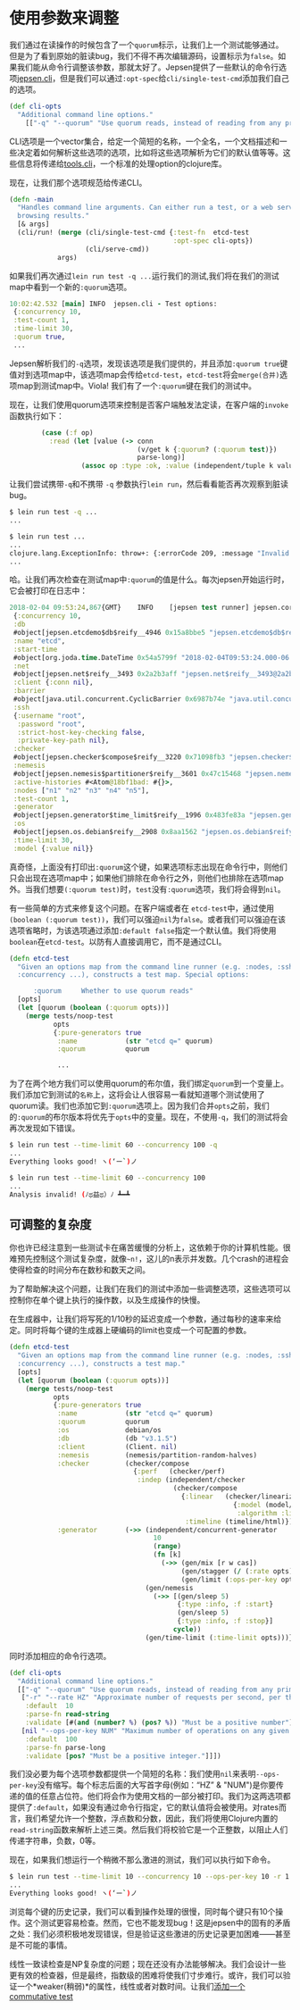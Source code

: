 # 使用参数来调整
我们通过在读操作的时候包含了一个`quorum`标示，让我们上一个测试能够通过。但是为了看到原始的脏读bug，我们不得不再次编辑源码，设置标示为`false`。如果我们能从命令行调整该参数，那就太好了。Jepsen提供了一些默认的命令行选项[jepsen.cli](https://github.com/jepsen-io/jepsen/blob/0.1.7/jepsen/src/jepsen/cli.clj#L52-L87)，但是我们可以通过`:opt-spec`给`cli/single-test-cmd`添加我们自己的选项。

```clj
(def cli-opts
  "Additional command line options."
    [["-q" "--quorum" "Use quorum reads, instead of reading from any primary."]])
```

CLI选项是一个vector集合，给定一个简短的名称，一个全名，一个文档描述和一些决定着如何解析这些选项的选项，比如将这些选项解析为它们的默认值等等。这些信息将传递给[tools.cli](https://github.com/clojure/tools.cli)，一个标准的处理option的clojure库。

现在，让我们那个选项规范给传递CLI。

```clj
(defn -main
  "Handles command line arguments. Can either run a test, or a web server for
  browsing results."
  [& args]
  (cli/run! (merge (cli/single-test-cmd {:test-fn  etcd-test
                                         :opt-spec cli-opts})
                   (cli/serve-cmd))
            args)
```


如果我们再次通过`lein run test -q ...`运行我们的测试,我们将在我们的测试map中看到一个新的`:quorum`选项。

```clj
10:02:42.532 [main] INFO  jepsen.cli - Test options:
 {:concurrency 10,
 :test-count 1,
 :time-limit 30,
 :quorum true,
 ...
```

Jepsen解析我们的`-q`选项，发现该选项是我们提供的，并且添加`:quorum true`键值对到选项map中，该选项map会传给`etcd-test`，`etcd-test`将会`merge(合并)`选项map到测试map中。Viola! 我们有了一个`:quorum`键在我们的测试中。

现在，让我们使用quorum选项来控制是否客户端触发法定读，在客户端的`invoke`函数执行如下：

```clj
        (case (:f op)
          :read (let [value (-> conn
                                (v/get k {:quorum? (:quorum test)})
                                parse-long)]
                  (assoc op :type :ok, :value (independent/tuple k value)))
```


让我们尝试携带`-q`和不携带 `-q` 参数执行`lein run`，然后看看能否再次观察到脏读bug。

```bash
$ lein run test -q ...
...

$ lein run test ...
...
clojure.lang.ExceptionInfo: throw+: {:errorCode 209, :message "Invalid field", :cause "invalid value for \"quorum\"", :index 0, :status 400}
...
```

哈。让我们再次检查在测试map中`:quorum`的值是什么。每次jepsen开始运行时，它会被打印在日志中：

```clj
2018-02-04 09:53:24,867{GMT}	INFO	[jepsen test runner] jepsen.core: Running test:
 {:concurrency 10,
 :db
 #object[jepsen.etcdemo$db$reify__4946 0x15a8bbe5 "jepsen.etcdemo$db$reify__4946@15a8bbe5"],
 :name "etcd",
 :start-time
 #object[org.joda.time.DateTime 0x54a5799f "2018-02-04T09:53:24.000-06:00"],
 :net
 #object[jepsen.net$reify__3493 0x2a2b3aff "jepsen.net$reify__3493@2a2b3aff"],
 :client {:conn nil},
 :barrier
 #object[java.util.concurrent.CyclicBarrier 0x6987b74e "java.util.concurrent.CyclicBarrier@6987b74e"],
 :ssh
 {:username "root",
  :password "root",
  :strict-host-key-checking false,
  :private-key-path nil},
 :checker
 #object[jepsen.checker$compose$reify__3220 0x71098fb3 "jepsen.checker$compose$reify__3220@71098fb3"],
 :nemesis
 #object[jepsen.nemesis$partitioner$reify__3601 0x47c15468 "jepsen.nemesis$partitioner$reify__3601@47c15468"],
 :active-histories #<Atom@18bf1bad: #{}>,
 :nodes ["n1" "n2" "n3" "n4" "n5"],
 :test-count 1,
 :generator
 #object[jepsen.generator$time_limit$reify__1996 0x483fe83a "jepsen.generator$time_limit$reify__1996@483fe83a"],
 :os
 #object[jepsen.os.debian$reify__2908 0x8aa1562 "jepsen.os.debian$reify__2908@8aa1562"],
 :time-limit 30,
 :model {:value nil}}
```

真奇怪，上面没有打印出`:quorum`这个键，如果选项标志出现在命令行中，则他们只会出现在选项map中；如果他们排除在命令行之外，则他们也排除在选项map外。当我们想要`(:quorum test)`时，`test`没有`:quorum`选项，我们将会得到`nil`。

有一些简单的方式来修复这个问题。在客户端或者在 `etcd-test`中，通过使用`(boolean (:quorum test))`，我们可以强迫`nil`为`false`。或者我们可以强迫在该选项省略时，为该选项通过添加`:default false`指定一个默认值。我们将使用`boolean`在`etcd-test`。以防有人直接调用它，而不是通过CLI。

```clj
(defn etcd-test
  "Given an options map from the command line runner (e.g. :nodes, :ssh,
  :concurrency ...), constructs a test map. Special options:

      :quorum     Whether to use quorum reads"
  [opts]
  (let [quorum (boolean (:quorum opts))]
    (merge tests/noop-test
           opts
           {:pure-generators true
            :name            (str "etcd q=" quorum)
            :quorum          quorum

            ...
```

为了在两个地方我们可以使用quorum的布尔值，我们绑定`quorum`到一个变量上。我们添加它到测试的`名称`上，这将会让人很容易一看就知道哪个测试使用了quorum读。我们也添加它到`:quorum`选项上。因为我们合并`opts`之前，我们的`:quorum`的布尔版本将优先于`opts`中的变量。现在，不使用`-q`，我们的测试将会再次发现如下错误。

```bash
$ lein run test --time-limit 60 --concurrency 100 -q
...
Everything looks good! ヽ(‘ー`)ノ

$ lein run test --time-limit 60 --concurrency 100
...
Analysis invalid! (ﾉಥ益ಥ）ﾉ ┻━┻
```

## 可调整的复杂度

你也许已经注意到一些测试卡在痛苦缓慢的分析上，这依赖于你的计算机性能。很难预先控制这个测试复杂度，就像`~n!`，这儿的n表示并发数。几个crash的进程会使得检查的时间分布在数秒和数天之间。

为了帮助解决这个问题，让我们在我们的测试中添加一些调整选项，这些选项可以控制你在单个键上执行的操作数，以及生成操作的快慢。

在生成器中，让我们将写死的1/10秒的延迟变成一个参数，通过每秒的速率来给定。同时将每个键的生成器上硬编码的limit也变成一个可配置的参数。

```clj
(defn etcd-test
  "Given an options map from the command line runner (e.g. :nodes, :ssh,
  :concurrency ...), constructs a test map."
  [opts]
  (let [quorum (boolean (:quorum opts))]
    (merge tests/noop-test
           opts
           {:pure-generators true
            :name            (str "etcd q=" quorum)
            :quorum          quorum
            :os              debian/os
            :db              (db "v3.1.5")
            :client          (Client. nil)
            :nemesis         (nemesis/partition-random-halves)
            :checker         (checker/compose
                               {:perf   (checker/perf)
                                :indep (independent/checker
                                         (checker/compose
                                           {:linear   (checker/linearizable
                                                        {:model (model/cas-register)
                                                         :algorithm :linear})
                                            :timeline (timeline/html)}))})
            :generator       (->> (independent/concurrent-generator
                                    10
                                    (range)
                                    (fn [k]
                                      (->> (gen/mix [r w cas])
                                           (gen/stagger (/ (:rate opts)))
                                           (gen/limit (:ops-per-key opts)))))
                                  (gen/nemesis
                                    (->> [(gen/sleep 5)
                                          {:type :info, :f :start}
                                          (gen/sleep 5)
                                          {:type :info, :f :stop}]
                                         cycle))
                                  (gen/time-limit (:time-limit opts)))})))
```

同时添加相应的命令行选项。

```clj
(def cli-opts
  "Additional command line options."
  [["-q" "--quorum" "Use quorum reads, instead of reading from any primary."]
   ["-r" "--rate HZ" "Approximate number of requests per second, per thread."
    :default  10
    :parse-fn read-string
    :validate [#(and (number? %) (pos? %)) "Must be a positive number"]]
   [nil "--ops-per-key NUM" "Maximum number of operations on any given key."
    :default  100
    :parse-fn parse-long
    :validate [pos? "Must be a positive integer."]]])
```

我们没必要为每个选项参数都提供一个简短的名称：我们使用`nil`来表明`--ops-per-key`没有缩写。每个标志后面的大写首字母(例如：“HZ” & "NUM")是你要传递的值的任意占位符。他们将会作为使用文档的一部分被打印。我们为这两选项都提供了`:default`，如果没有通过命令行指定，它的默认值将会被使用。对rates而言，我们希望允许一个整数，浮点数和分数，因此，我们将使用Clojure内置的`read-string`函数来解析上述三类。然后我们将校验它是一个正整数，以阻止人们传递字符串，负数，0等。

现在，如果我们想运行一个稍微不那么激进的测试，我们可以执行如下命令。

```bash
$ lein run test --time-limit 10 --concurrency 10 --ops-per-key 10 -r 1
...
Everything looks good! ヽ(‘ー`)ノ
```

浏览每个键的历史记录，我们可以看到操作处理的很慢，同时每个键只有10个操作。这个测试更容易检查。然而，它也不能发现bug！这是jepsen中的固有的矛盾之处：我们必须积极地发现错误，但是验证这些激进的历史记录更加困难——甚至是不可能的事情。

线性一致读检查是NP复杂度的问题；现在还没有办法能够解决。我们会设计一些更有效的检查器，但是最终，指数级的困难将使我们寸步难行。或许，我们可以验证一个*weaker(稍弱)*的属性，线性或者对数时间。让我们[添加一个commutative test](08-cn-set.md)
